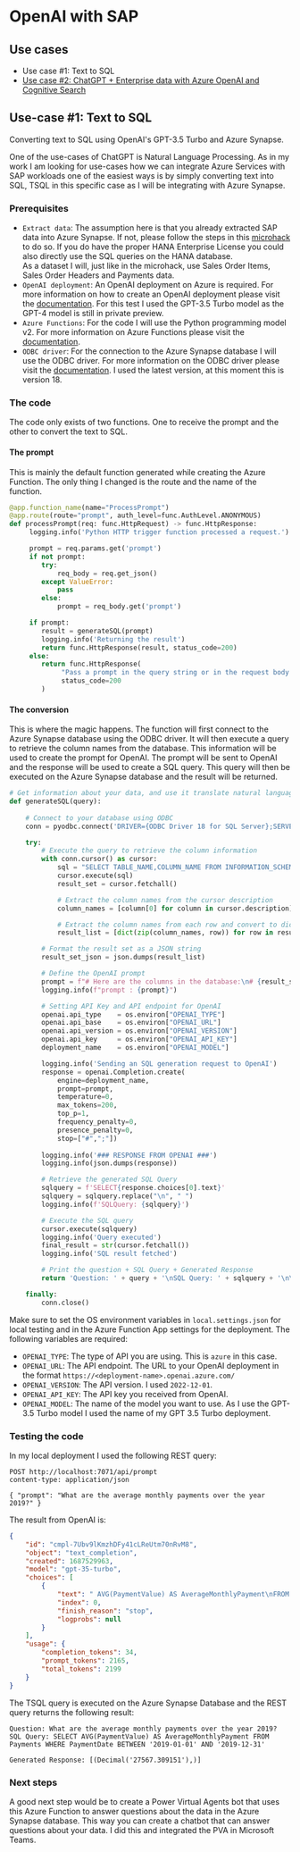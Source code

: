 # OpenAI with SAP

## Use cases
* Use case #1: Text to SQL
* [Use case #2: ChatGPT + Enterprise data with Azure OpenAI and Cognitive Search](https://github.com/Azure-Samples/azure-search-openai-demo)

## Use-case #1: Text to SQL
Converting text to SQL using OpenAI's GPT-3.5 Turbo and Azure Synapse.


One of the use-cases of ChatGPT is Natural Language Processing. As in my work I am looking for use-cases how we can integrate Azure Services with SAP workloads one of the easiest ways is by simply converting text into SQL, TSQL in this specific case as I will be integrating with Azure Synapse.


### Prerequisites
* `Extract data`: The assumption here is that you already extracted SAP data into Azure Synapse. If not, please follow the steps in this [microhack](https://github.com/thzandvl/microhack-sap-data) to do so. If you do have the proper HANA Enterprise License you could also directly use the SQL queries on the HANA database.\
As a dataset I will, just like in the microhack, use Sales Order Items, Sales Order Headers and Payments data.
* `OpenAI deployment`: An OpenAI deployment on Azure is required. For more information on how to create an OpenAI deployment please visit the [documentation](https://learn.microsoft.com/en-us/azure/cognitive-services/openai/how-to/create-resource?pivots=web-portal). For this test I used the GPT-3.5 Turbo model as the GPT-4 model is still in private preview.
* `Azure Functions`: For the code I will use the Python programming model v2. For more information on Azure Functions please visit the [documentation](https://learn.microsoft.com/en-us/azure/azure-functions/create-first-function-vs-code-python?pivots=python-mode-decorators).
* `ODBC driver`: For the connection to the Azure Synapse database I will use the ODBC driver. For more information on the ODBC driver please visit the [documentation](https://docs.microsoft.com/en-us/sql/connect/odbc/download-odbc-driver-for-sql-server?view=sql-server-ver18). I used the latest version, at this moment this is version 18.


### The code
The code only exists of two functions. One to receive the prompt and the other to convert the text to SQL.

#### The prompt
This is mainly the default function generated while creating the Azure Function. The only thing I changed is the route and the name of the function.

```python
@app.function_name(name="ProcessPrompt")
@app.route(route="prompt", auth_level=func.AuthLevel.ANONYMOUS)
def processPrompt(req: func.HttpRequest) -> func.HttpResponse:
     logging.info('Python HTTP trigger function processed a request.')

     prompt = req.params.get('prompt')
     if not prompt:
        try:
            req_body = req.get_json()
        except ValueError:
            pass
        else:
            prompt = req_body.get('prompt')

     if prompt:
        result = generateSQL(prompt)
        logging.info('Returning the result')
        return func.HttpResponse(result, status_code=200)
     else:
        return func.HttpResponse(
             "Pass a prompt in the query string or in the request body for the correct result.",
             status_code=200
        )
```

#### The conversion
This is where the magic happens. The function will first connect to the Azure Synapse database using the ODBC driver. It will then execute a query to retrieve the column names from the database. This information will be used to create the prompt for OpenAI. The prompt will be sent to OpenAI and the response will be used to create a SQL query. This query will then be executed on the Azure Synapse database and the result will be returned.

```python
# Get information about your data, and use it translate natural language to SQL code with OpenAI to then execute it on your data
def generateSQL(query):
    
    # Connect to your database using ODBC
    conn = pyodbc.connect('DRIVER={ODBC Driver 18 for SQL Server};SERVER=' + server +';DATABASE=' + database + ';UID=' + username +';PWD=' + pwd + ';')

    try:
        # Execute the query to retrieve the column information
        with conn.cursor() as cursor:
            sql = "SELECT TABLE_NAME,COLUMN_NAME FROM INFORMATION_SCHEMA.COLUMNS"
            cursor.execute(sql)
            result_set = cursor.fetchall()

            # Extract the column names from the cursor description
            column_names = [column[0] for column in cursor.description]

            # Extract the column names from each row and convert to dictionary
            result_list = [dict(zip(column_names, row)) for row in result_set]

        # Format the result set as a JSON string
        result_set_json = json.dumps(result_list)

        # Define the OpenAI prompt
        prompt = f"# Here are the columns in the database:\n# {result_set_json}\n### Generate a single T-SQL query for the following question using the information about the database: {query}\n\nSELECT"
        logging.info(f"prompt : {prompt}")

        # Setting API Key and API endpoint for OpenAI
        openai.api_type    = os.environ["OPENAI_TYPE"]
        openai.api_base    = os.environ["OPENAI_URL"]
        openai.api_version = os.environ["OPENAI_VERSION"]
        openai.api_key     = os.environ["OPENAI_API_KEY"]
        deployment_name    = os.environ["OPENAI_MODEL"]

        logging.info('Sending an SQL generation request to OpenAI')
        response = openai.Completion.create(
            engine=deployment_name,
            prompt=prompt,
            temperature=0,
            max_tokens=200,
            top_p=1,
            frequency_penalty=0,
            presence_penalty=0,
            stop=["#",";"])
        
        logging.info('### RESPONSE FROM OPENAI ###')
        logging.info(json.dumps(response))

        # Retrieve the generated SQL Query
        sqlquery = f'SELECT{response.choices[0].text}'
        sqlquery = sqlquery.replace("\n", " ")
        logging.info(f'SQLQuery: {sqlquery}')

        # Execute the SQL query
        cursor.execute(sqlquery)
        logging.info('Query executed')
        final_result = str(cursor.fetchall())
        logging.info('SQL result fetched')

        # Print the question + SQL Query + Generated Response
        return 'Question: ' + query + '\nSQL Query: ' + sqlquery + '\n\nGenerated Response: ' + final_result

    finally:
        conn.close()
```
Make sure to set the OS environment variables in `local.settings.json` for local testing and in the Azure Function App settings for the deployment. The following variables are required:
* `OPENAI_TYPE`: The type of API you are using. This is `azure` in this case.
* `OPENAI_URL`: The API endpoint. The URL to your OpenAI deployment in the format `https://<deployment-name>.openai.azure.com/`
* `OPENAI_VERSION`: The API version. I used `2022-12-01`.
* `OPENAI_API_KEY`: The API key you received from OpenAI.
* `OPENAI_MODEL`: The name of the model you want to use. As I use the GPT-3.5 Turbo model I used the name of my GPT 3.5 Turbo deployment.


### Testing the code
In my local deployment I used the following REST query:

```http
POST http://localhost:7071/api/prompt
content-type: application/json

{ "prompt": "What are the average monthly payments over the year 2019?" }
```

The result from OpenAI is:

```json
{
    "id": "cmpl-7Ubv9lKmzhDFy41cLReUtm70nRvM8",
    "object": "text_completion",
    "created": 1687529963,
    "model": "gpt-35-turbo",
    "choices": [
        {
            "text": " AVG(PaymentValue) AS AverageMonthlyPayment\nFROM Payments\nWHERE PaymentDate BETWEEN '2019-01-01' AND '2019-12-31'\n\n",
            "index": 0,
            "finish_reason": "stop",
            "logprobs": null
        }
    ],
    "usage": {
        "completion_tokens": 34,
        "prompt_tokens": 2165,
        "total_tokens": 2199
    }
}
```

The TSQL query is executed on the Azure Synapse Database and the REST query returns the following result:

```text
Question: What are the average monthly payments over the year 2019?
SQL Query: SELECT AVG(PaymentValue) AS AverageMonthlyPayment FROM Payments WHERE PaymentDate BETWEEN '2019-01-01' AND '2019-12-31'  

Generated Response: [(Decimal('27567.309151'),)]
```

### Next steps
A good next step would be to create a Power Virtual Agents bot that uses this Azure Function to answer questions about the data in the Azure Synapse database. This way you can create a chatbot that can answer questions about your data. I did this and integrated the PVA in Microsoft Teams.